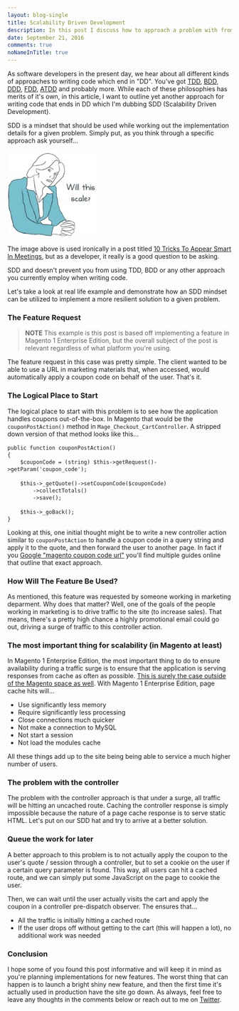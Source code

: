 ```yaml
---
layout: blog-single
title: Scalability Driven Development
description: In this post I discuss how to approach a problem with from an SDD (Scalability Driven Development) mindset.
date: September 21, 2016
comments: true
noNameInTitle: true
---
```


As software developers in the present day, we hear about all different kinds of approaches to writing code which end in "DD". You've got [TDD](https://en.wikipedia.org/wiki/Test-driven_development), [BDD](https://en.wikipedia.org/wiki/Behavior-driven_development), [DDD](https://en.wikipedia.org/wiki/Domain-driven_design), [FDD](https://en.wikipedia.org/wiki/Feature-driven_development), [ATDD](https://en.wikipedia.org/wiki/Acceptance_test%E2%80%93driven_development) and probably more. While each of these philosophies has merits of it's own, in this article, I want to outline yet another approach for writing code that ends in DD which I'm dubbing SDD (Scalability Driven Development).

SDD is a mindset that should be used while working out the implementation details for a given problem. Simply put, as you think through a specific approach ask yourself...

![Image of lady sitting in meeting asking "Will this scale?"](/img/blog/sdd/will-this-scale.png)

The image above is used ironically in a post titled [10 Tricks To Appear Smart In Meetings](http://thecooperreview.com/10-tricks-appear-smart-meetings/), but as a developer, it really is a good question to be asking.

SDD and doesn't prevent you from using TDD, BDD or any other approach you currently employ when writing code.

Let's take a look at real life example and demonstrate how an SDD mindset can be utilized to implement a more resilient solution to a given problem.

<!-- excerpt_separator -->

### The Feature Request

> **NOTE** This example is this post is based off implementing a feature in Magento 1 Enterprise Edition, but the overall subject of the post is relevant regardless of what platform you're using.

The feature request in this case was pretty simple. The client wanted to be able to use a URL in marketing materials that, when accessed, would automatically apply a coupon code on behalf of the user. That's it.

### The Logical Place to Start

The logical place to start with this problem is to see how the application handles coupons out-of-the-box. In Magento that would be the `couponPostAction()` method in `Mage_Checkout_CartController`. A stripped down version of that method looks like this...

```php?start_inline=1
public function couponPostAction()
{
    $couponCode = (string) $this->getRequest()->getParam('coupon_code');

    $this->_getQuote()->setCouponCode($couponCode)
        ->collectTotals()
        ->save();

    $this->_goBack();
}
```

Looking at this, one initial thought might be to write a new controller action similar to `couponPostAction` to handle a coupon code in a query string and apply it to the quote, and then forward the user to another page. In fact if you [Google "magento coupon code url"](https://www.google.com/#q=magento+coupon+code+url) you'll find multiple guides online that outline that exact approach.

### How Will The Feature Be Used?

As mentioned, this feature was requested by someone working in marketing deparment. Why does that matter? Well, one of the goals of the people working in marketing is to drive traffic to the site (to increase sales). That means,  there's a pretty high chance a highly promotional email could go out, driving a surge of traffic to this controller action.

### The most important thing for scalability (in Magento at least)

In Magento 1 Enterprise Edition, the most important thing to do to ensure availability during a traffic surge is to ensure that the application is serving responses from cache as often as possible. [This is surely the case outside of the Magento space as well](http://highscalability.com/blog/2011/2/28/a-practical-guide-to-varnish-why-varnish-matters.html). With Magento 1 Enterprise Edition, page cache hits will...

- Use significantly less memory
- Require significantly less processing
- Close connections much quicker
- Not make a connection to MySQL
- Not start a session
- Not load the modules cache

All these things add up to the site being being able to service a much higher number of users.

### The problem with the controller

The problem with the controller approach is that under a surge, all traffic will be hitting an uncached route. Caching the controller response is simply impossible because the nature of a page cache response is to serve static HTML. Let's put on our SDD hat and try to arrive at a better solution.

### Queue the work for later

A better approach to this problem is to not actually apply the coupon to the user's quote / session through a controller, but to set a cookie on the user if a certain query parameter is found. This way, all users can hit a cached route, and we can simply put some JavaScript on the page to cookie the user. 

Then, we can wait until the user actually visits the cart and apply the coupon in a controller pre-dispatch observer. The ensures that...

- All the traffic is initially hitting a cached route
- If the user drops off without getting to the cart (this will happen a lot), no additional work was needed

### Conclusion

I hope some of you found this post informative and will keep it in mind as you're planning implementations for new features. The worst thing that can happen is to launch a bright shiny new feature, and then the first time it's actually used in production have the site go down. As always, feel free to leave any thoughts in the comments below or reach out to me on [Twitter](http://twitter.com/maxpchadwick).
